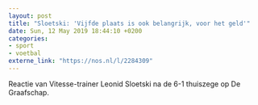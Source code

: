 ```yaml
---
layout: post
title: "Sloetski: 'Vijfde plaats is ook belangrijk, voor het geld'"
date: Sun, 12 May 2019 18:44:10 +0200
categories: 
- sport 
- voetbal 
externe_link: "https://nos.nl/l/2284309"
---
```


Reactie van Vitesse-trainer Leonid Sloetski na de 6-1 thuiszege op De Graafschap.
